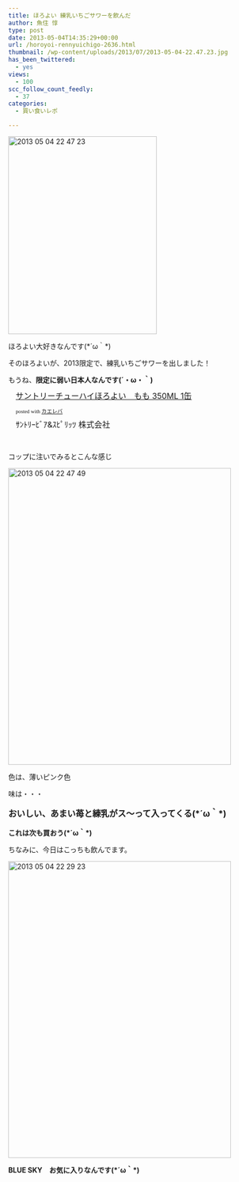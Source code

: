 ```yaml
---
title: ほろよい 練乳いちごサワーを飲んだ
author: 魚住 惇
type: post
date: 2013-05-04T14:35:29+00:00
url: /horoyoi-rennyuichigo-2636.html
thumbnail: /wp-content/uploads/2013/07/2013-05-04-22.47.23.jpg
has_been_twittered:
  - yes
views:
  - 100
scc_follow_count_feedly:
  - 37
categories:
  - 買い食いレポ

---
```

<img decoding="async" loading="lazy" title="2013-05-04 22.47.23.jpg" src="/wp-content/uploads/2013/05/2013-05-04-22.47.23.jpg" alt="2013 05 04 22 47 23" width="300" height="400" border="0" />

<!--more-->

ほろよい大好きなんです(\*´ω｀\*)</p> 

そのほろよいが、2013限定で、練乳いちごサワーを出しました！</p> 

もうね、**限定に弱い日本人なんです(´・ω・｀)**</p> 

<div class="kaerebalink-box" style="text-align: left; padding-bottom: 20px; font-size: medium; /zoom: 1; overflow: hidden;">
  <div class="kaerebalink-image" style="float: left; margin: 0 15px 10px 0;">
    <a href="http://www.amazon.co.jp/exec/obidos/ASIN/B002G9RFFG/jn050191-22/ref=nosim/" rel="nofollow" target="_blank"><img decoding="async" style="border: none;" src="http://ecx.images-amazon.com/images/I/21RtinQvG8L._SL160_.jpg" alt="" /></a>
  </div>
  <div class="kaerebalink-info" style="line-height: 120%; /zoom: 1; overflow: hidden;">
    <div class="kaerebalink-name" style="margin-bottom: 10px; line-height: 120%;">
      <a href="http://www.amazon.co.jp/exec/obidos/ASIN/B002G9RFFG/jn050191-22/ref=nosim/" rel="nofollow" target="_blank">サントリーチューハイほろよい　もも 350ML 1缶</a></p>
      <div class="kaerebalink-powered-date" style="font-size: 8pt; margin-top: 5px; font-family: verdana; line-height: 120%;">
        posted with <a href="http://kaereba.com" target="_blank">カエレバ</a>
      </div>
    </div>
    <div class="kaerebalink-detail" style="margin-bottom: 5px;">
      ｻﾝﾄﾘｰﾋﾞｱ&ｽﾋﾟﾘｯﾂ 株式会社
    </div>
    <div class="kaerebalink-link1" style="margin-top: 10px;">
    </div>
  </div>
  <div class="booklink-footer" style="clear: left;">
  </div>
</div>

コップに注いでみるとこんな感じ

<img decoding="async" loading="lazy" title="2013-05-04 22.47.49.jpg" src="/wp-content/uploads/2013/05/2013-05-04-22.47.49.jpg" alt="2013 05 04 22 47 49" width="450" height="600" border="0" /> 

色は、薄いピンク色</p> 

味は・・・</p> 

<p style="font-size: 17px;">
  <b>おいしい、あまい苺と練乳がス〜って入ってくる(*´ω｀*)</b>
</p></p> 

**これは次も買おう(\*´ω｀\*)**</p> 

ちなみに、今日はこっちも飲んでます。

<img decoding="async" loading="lazy" title="2013-05-04 22.29.23.jpg" src="/wp-content/uploads/2013/05/2013-05-04-22.29.23.jpg" alt="2013 05 04 22 29 23" width="450" height="600" border="0" /> 

**BLUE SKY　お気に入りなんです(\*´ω｀\*)**</p>